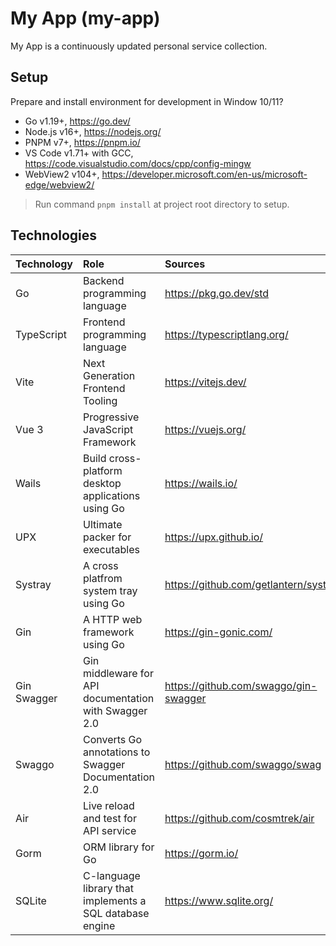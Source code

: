 # My App (my-app)

My App is a continuously updated personal service collection.

## Setup

Prepare and install environment for development in Window 10/11?

- Go v1.19+, https://go.dev/
- Node.js v16+, https://nodejs.org/
- PNPM v7+, https://pnpm.io/
- VS Code v1.71+ with GCC, https://code.visualstudio.com/docs/cpp/config-mingw
- WebView2 v104+, https://developer.microsoft.com/en-us/microsoft-edge/webview2/

> Run command `pnpm install` at project root directory to setup.

## Technologies

| Technology  | Role                                                     | Sources                               |
| :---------- | :------------------------------------------------------- | :------------------------------------ |
| Go          | Backend programming language                             | https://pkg.go.dev/std                |
| TypeScript  | Frontend programming language                            | https://typescriptlang.org/           |
| Vite        | Next Generation Frontend Tooling                         | https://vitejs.dev/                   |
| Vue 3       | Progressive JavaScript Framework                         | https://vuejs.org/                    |
| Wails       | Build cross-platform desktop applications using Go       | https://wails.io/                     |
| UPX         | Ultimate packer for executables                          | https://upx.github.io/                |
| Systray     | A cross platfrom system tray using Go                    | https://github.com/getlantern/systray |
| Gin         | A HTTP web framework using Go                            | https://gin-gonic.com/                |
| Gin Swagger | Gin middleware for API documentation with Swagger 2.0    | https://github.com/swaggo/gin-swagger |
| Swaggo      | Converts Go annotations to Swagger Documentation 2.0     | https://github.com/swaggo/swag        |
| Air         | Live reload and test for API service                     | https://github.com/cosmtrek/air       |
| Gorm        | ORM library for Go                                       | https://gorm.io/                      |
| SQLite      | C-language library that implements a SQL database engine | https://www.sqlite.org/               |
